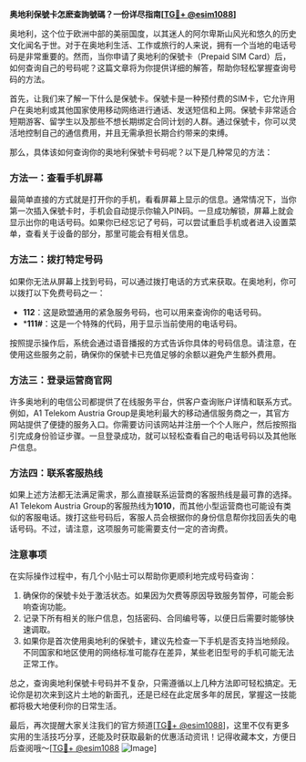 **奥地利保號卡怎麽查詢號碼？一份详尽指南[[TG💪+ @esim1088](https://t.me/s/esim1088)]**

奥地利，这个位于欧洲中部的美丽国度，以其迷人的阿尔卑斯山风光和悠久的历史文化闻名于世。对于在奥地利生活、工作或旅行的人来说，拥有一个当地的电话号码是非常重要的。然而，当你申请了奥地利的保號卡（Prepaid SIM Card）后，如何查询自己的号码呢？这篇文章将为你提供详细的解答，帮助你轻松掌握查询号码的方法。

首先，让我们来了解一下什么是保號卡。保號卡是一种预付费的SIM卡，它允许用户在奥地利或其他国家使用移动网络进行通话、发送短信和上网。保號卡非常适合短期游客、留学生以及那些不想长期绑定合同计划的人群。通过保號卡，你可以灵活地控制自己的通信费用，并且无需承担长期合约带来的束缚。

那么，具体该如何查询你的奥地利保號卡号码呢？以下是几种常见的方法：

### 方法一：查看手机屏幕

最简单直接的方式就是打开你的手机，看看屏幕上显示的信息。通常情况下，当你第一次插入保號卡时，手机会自动提示你输入PIN码。一旦成功解锁，屏幕上就会显示出你的电话号码。如果你已经忘记了号码，可以尝试重启手机或者进入设置菜单，查看关于设备的部分，那里可能会有相关信息。

### 方法二：拨打特定号码

如果你无法从屏幕上找到号码，可以通过拨打电话的方式来获取。在奥地利，你可以拨打以下免费号码之一：

- **112**：这是欧盟通用的紧急服务号码，也可以用来查询你的电话号码。
- ***111#**：这是一个特殊的代码，用于显示当前使用的电话号码。

按照提示操作后，系统会通过语音播报的方式告诉你具体的号码信息。请注意，在使用这些服务之前，确保你的保號卡已充值足够的余额以避免产生额外费用。

### 方法三：登录运营商官网

许多奥地利的电信公司都提供了在线服务平台，供客户查询账户详情和联系方式。例如，A1 Telekom Austria Group是奥地利最大的移动通信服务商之一，其官方网站提供了便捷的服务入口。你需要访问该网站并注册一个个人账户，然后按照指引完成身份验证步骤。一旦登录成功，就可以轻松查看自己的电话号码以及其他账户信息。

### 方法四：联系客服热线

如果上述方法都无法满足需求，那么直接联系运营商的客服热线是最可靠的选择。A1 Telekom Austria Group的客服热线为**1010**，而其他小型运营商也可能设有类似的客服电话。拨打这些号码后，客服人员会根据你的身份信息帮你找回丢失的电话号码。不过，请注意，这项服务可能需要支付一定的咨询费。

### 注意事项

在实际操作过程中，有几个小贴士可以帮助你更顺利地完成号码查询：

1. 确保你的保號卡处于激活状态。如果因为欠费等原因导致服务暂停，可能会影响查询功能。
2. 记录下所有相关的账户信息，包括密码、合同编号等，以便日后需要时能够快速调取。
3. 如果你是首次使用奥地利的保號卡，建议先检查一下手机是否支持当地频段。不同国家和地区使用的网络标准可能存在差异，某些老旧型号的手机可能无法正常工作。

总之，查询奥地利保號卡号码并不复杂，只需遵循以上几种方法即可轻松搞定。无论你是初次来到这片土地的新面孔，还是已经在此定居多年的居民，掌握这一技能都将极大地便利你的日常生活。

最后，再次提醒大家关注我们的官方频道[[TG💪+ @esim1088](https://t.me/s/esim1088)]，这里不仅有更多实用的生活技巧分享，还能及时获取最新的优惠活动资讯！记得收藏本文，方便日后查阅哦～[[TG💪+ @esim1088](https://t.me/s/esim1088) ![Image](https://i.postimg.cc/4NQfJmqS/Snipaste-2025-05-13-00-14-12.png)]